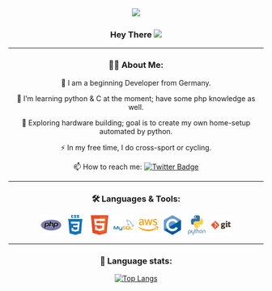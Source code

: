 
<div id="header" align="center">
  <img src="https://media.giphy.com/media/M9gbBd9nbDrOTu1Mqx/giphy.gif" width="100"/>

  <div id="badges">
  


<h3> 
 <div align="center" >
  Hey There
  <img src="https://media.giphy.com/media/hvRJCLFzcasrR4ia7z/giphy.gif" width="25px"/>
</h3>

---

### 🚴‍♂️ About Me:

 🔡 I am a beginning Developer from Germany.

 :telescope: I’m learning python & C at the moment; have some php knowledge as well.

 :seedling: Exploring hardware building; goal is to create my own home-setup automated by python.

 :zap: In my free time, I do cross-sport or cycling.

 :mailbox: How to reach me:   [![Twitter Badge](https://img.shields.io/badge/-DgtlDev-blue?style=flat&logo=Twitter&logoColor=white)](https://twitter.com/DgtlDev)

---

### :hammer_and_wrench: Languages & Tools:

<div>
  <img src="https://github.com/devicons/devicon/blob/master/icons/php/php-original.svg" title="PHP" alt="PHP" width="40" height="40"/>&nbsp;
  <img src="https://github.com/devicons/devicon/blob/master/icons/css3/css3-plain-wordmark.svg"  title="CSS3" alt="CSS" width="40" height="40"/>&nbsp;
  <img src="https://github.com/devicons/devicon/blob/master/icons/html5/html5-original.svg" title="HTML5" alt="HTML" width="40" height="40"/>&nbsp; 
  <img src="https://github.com/devicons/devicon/blob/master/icons/mysql/mysql-original-wordmark.svg" title="MySQL"  alt="MySQL" width="40" height="40"/>&nbsp;
  <img src="https://github.com/devicons/devicon/blob/master/icons/amazonwebservices/amazonwebservices-plain-wordmark.svg" title="AWS" alt="AWS" width="40" height="40"/>&nbsp;
  <img src="https://github.com/devicons/devicon/blob/master/icons/c/c-original.svg" title="C" alt="C" width="40" height="40"/>&nbsp;
  <img src="https://github.com/devicons/devicon/blob/master/icons/python/python-original-wordmark.svg" title="Python" alt="Python" width="40" height="40"/>&nbsp;
  <img src="https://github.com/devicons/devicon/blob/master/icons/git/git-original-wordmark.svg" title="Git" **alt="Git" width="40" height="40"/>
</div>

---

### 🔮 Language stats:

[![Top Langs](https://github-readme-stats.vercel.app/api/top-langs/?username=andysharez)](https://github.com/andysharez/github-readme-stats)



</div>
    <img src="https://komarev.com/ghpvc/?username=AndySharez&style=flat-square&color=blue" alt=""/>
</div>


<!--
**AndySharez/AndySharez** is a ✨ _special_ ✨ repository because its `README.md` (this file) appears on your GitHub profile.

Here are some ideas to get you started:

- 🔭 I’m currently working on ...
- 🌱 I’m currently learning ...
- 👯 I’m looking to collaborate on ...
- 🤔 I’m looking for help with ...
- 💬 Ask me about ...
- 📫 How to reach me: ...
- 😄 Pronouns: ...
- ⚡ Fun fact: ...
-->
